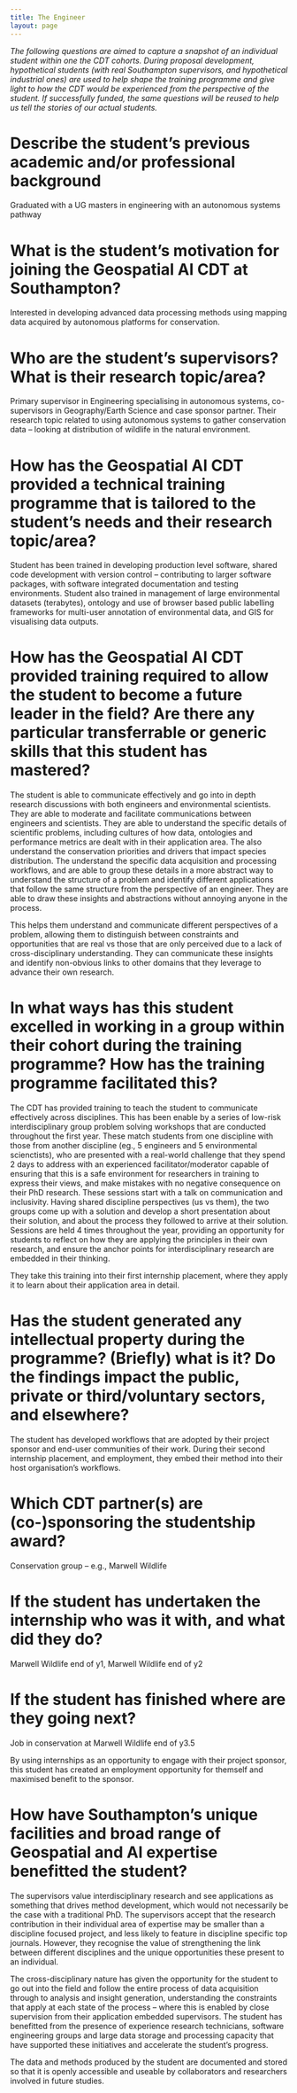 ```yaml
---
title: The Engineer
layout: page
---
```


_The following questions are aimed to capture a snapshot of an individual student within one the CDT cohorts. During proposal development, hypothetical students (with real Southampton supervisors, and hypothetical industrial ones) are used to help shape the training programme and give light to how the CDT would be experienced from the perspective of the student. If successfully funded, the same questions will be reused to help us tell the stories of our actual students._

# Describe the student’s previous academic and/or professional background
Graduated with a UG masters in engineering with an autonomous systems pathway

# What is the student’s motivation for joining the Geospatial AI CDT at Southampton?
Interested in developing advanced data processing methods using mapping data acquired by autonomous platforms for conservation.

# Who are the student’s supervisors? What is their research topic/area?
Primary supervisor in Engineering specialising in autonomous systems, co-supervisors in Geography/Earth Science and case sponsor partner. Their research topic related to using autonomous systems to gather conservation data – looking at distribution of wildlife in the natural environment.

# How has the Geospatial AI CDT provided a technical training programme that is tailored to the student’s needs and their research topic/area?
Student has been trained in developing production level software, shared code development with version control – contributing to larger software packages, with software integrated documentation and testing environments. Student also trained in management of large environmental datasets (terabytes), ontology and use of browser based public labelling frameworks for multi-user annotation of environmental data, and GIS for visualising data outputs.

# How has the Geospatial AI CDT provided training required to allow the student to become a future leader in the field? Are there any particular transferrable or generic skills that this student has mastered?
The student is able to communicate effectively and go into in depth research discussions with both engineers and environmental scientists. They are able to moderate and facilitate communications between engineers and scientists. They are able to understand the specific details of scientific problems, including cultures of how data, ontologies and performance metrics are dealt with in their application area. The also understand the conservation priorities and drivers that impact species distribution. The understand the specific data acquisition and processing workflows, and are able to group these details in a more abstract way to understand the structure of a problem and identify different applications that follow the same structure from the perspective of an engineer. They are able to draw these insights and abstractions without annoying anyone in the process. 

This helps them understand and communicate different perspectives of a problem, allowing them to distinguish between constraints and opportunities that are real vs those that are only perceived due to a lack of cross-disciplinary understanding. They can communicate these insights and identify non-obvious links to other domains that they leverage to advance their own research. 

# In what ways has this student excelled in working in a group within their cohort during the training programme? How has the training programme facilitated this?

The CDT has provided training to teach the student to communicate effectively across disciplines. This has been enable by a series of low-risk interdisciplinary group problem solving workshops that are conducted throughout the first year. These match students from one discipline with those from another discipline (eg., 5 engineers and 5 environmental scienctists), who are presented with a real-world challenge that they spend 2 days to address with an experienced facilitator/moderator capable of ensuring that this is a safe environment for researchers in training to express their views, and make mistakes with no negative consequence on their PhD research. These sessions start with a talk on communication and inclusivity. Having shared discipline perspectives (us vs them), the two groups come up with a solution and develop a short presentation about their solution, and about the process they followed to arrive at their solution. Sessions are held 4 times throughout the year, providing an opportunity for students to reflect on how they are applying the principles in their own research, and ensure the anchor points for interdisciplinary research are embedded in their thinking.

They take this training into their first internship placement, where they apply it to learn about their application area in detail. 

# Has the student generated any intellectual property during the programme? (Briefly) what is it? Do the findings impact the public, private or third/voluntary sectors, and elsewhere?
The student has developed workflows that are adopted by their project sponsor and end-user communities of their work. During their second internship placement, and employment, they embed their method into their host organisation’s workflows.

# Which CDT partner(s) are (co-)sponsoring the studentship award?
Conservation group – e.g., Marwell Wildlife

# If the student has undertaken the internship who was it with, and what did they do?
Marwell Wildlife end of y1, Marwell Wildlife end of y2

# If the student has finished where are they going next?
Job in conservation at Marwell Wildlife end of y3.5

By using internships as an opportunity to engage with their project sponsor, this student has created an employment opportunity for themself and maximised benefit to the sponsor.

# How have Southampton’s unique facilities and broad range of Geospatial and AI expertise benefitted the student?
The supervisors value interdisciplinary research and see applications as something that drives method development, which would not necessarily be the case with a traditional PhD. The supervisors accept that the research contribution in their individual area of expertise may be smaller than a discipline focused project, and less likely to feature in discipline specific top journals. However, they recognise the value of strengthening the link between different disciplines and the unique opportunities these present to an individual. 

The cross-disciplinary nature has given the opportunity for the student to go out into the field and follow the entire process of data acquisition through to analysis and insight generation, understanding the constraints that apply at each state of the process – where this is enabled by close supervision from their application embedded supervisors. The student has benefitted from the presence of experience research technicians, software engineering groups and large data storage and processing capacity that have supported these initiatives and accelerate the student’s progress.

The data and methods produced by the student are documented and stored so that it is openly accessible and useable by collaborators and researchers involved in future studies.

